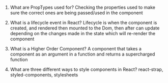 1.  What are PropTypes used for?
    Checking the properties used to make sure the correct ones are being passed/used in the component

1.  What is a lifecycle event in React?
    Lifecycle is when the component is created, and rendered then mounted to the Dom, then after can update depending on the changes made in the state which will re-render the component

1.  What is a Higher Order Component?
    A component that takes a component as an argument in a function and returns a supercharged function

1.  What are three different ways to style components in React?
    react-strap, styled-components, stylesheets
